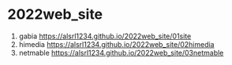 # 2022web_site
1. gabia https://alsrl1234.github.io/2022web_site/01site
1. himedia https://alsrl1234.github.io/2022web_site/02himedia
1. netmable https://alsrl1234.github.io/2022web_site/03netmable

